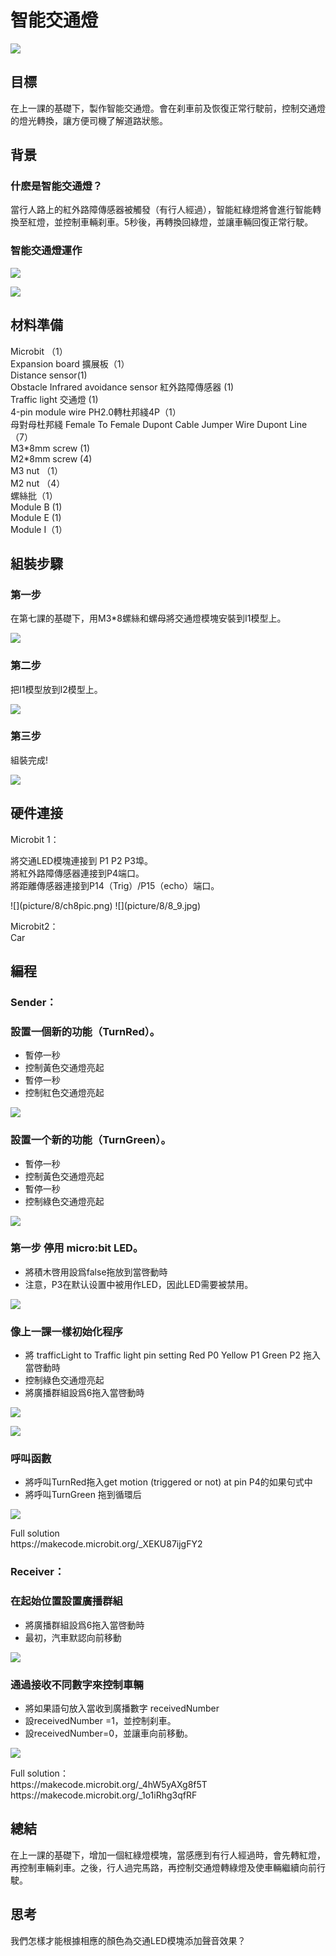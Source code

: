 # 智能交通燈
![](picture/8/8_1.png)

## 目標

<P>
在上一課的基礎下，製作智能交通燈。會在刹車前及恢復正常行駛前，控制交通燈的燈光轉換，讓方便司機了解道路狀態。
<P>

## 背景

### 什麽是智能交通燈？

<P>
當行人路上的紅外路障傳感器被觸發（有行人經過），智能紅綠燈將會進行智能轉換至紅燈，並控制車輛刹車。5秒後，再轉換回綠燈，並讓車輛回復正常行駛。
<P>

### 智能交通燈運作
 

![](picture/8/8_3.png)

![](picture/8/8_5.png)

## 材料準備
<P>
Microbit （1）<BR>
Expansion board 擴展板（1）<BR>
Distance sensor(1)<BR>
Obstacle Infrared avoidance sensor 紅外路障傳感器 (1)<BR>
Traffic light 交通燈 (1)<BR>
4-pin module wire PH2.0轉杜邦綫4P（1）<BR>
母對母杜邦綫 Female To Female Dupont Cable Jumper Wire Dupont Line  （7）<BR>
M3*8mm screw (1)<BR>
M2*8mm screw (4)<BR>
M3 nut （1）<BR>
M2 nut （4）<BR>
螺絲批（1）<BR>
Module B (1)<BR>
Module E (1)<BR>
Module I（1）<BR>
<P>

## 組裝步驟

### 第一步

<P>
在第七課的基礎下，用M3*8螺絲和螺母將交通燈模塊安裝到I1模型上。
<P>
 
![](picture/8/8_6.png)

### 第二步
<P>
把I1模型放到I2模型上。
<P>
 
![](picture/8/8_7.png)

### 第三步
<P>
組裝完成!
<P>
 
![](picture/8/8_8.png)

## 硬件連接
<P>
Microbit 1：
<P>

<P>
將交通LED模塊連接到 P1 P2 P3埠。<BR>
將紅外路障傳感器連接到P4端口。<BR>
將距離傳感器連接到P14（Trig）/P15（echo）端口。<BR>
<P>
![](picture/8/ch8pic.png) 
![](picture/8/8_9.jpg)
<BR>
<P>
Microbit2：<BR>
Car
<P>

## 編程
### Sender：
### 設置一個新的功能（TurnRed）。
+ 暫停一秒
+ 控制黃色交通燈亮起 
+ 暫停一秒
+ 控制紅色交通燈亮起
 

![](picture/8/8_11.png)

### 設置一个新的功能（TurnGreen）。
+ 暫停一秒
+ 控制黃色交通燈亮起 
+ 暫停一秒
+ 控制綠色交通燈亮起
 

![](picture/8/8_13.png)

### 第一步 停用 micro:bit LED。
+ 將積木啓用設爲false拖放到當啓動時
+ 注意，P3在默认设置中被用作LED，因此LED需要被禁用。
 

![](picture/8/8_15.png)


### 像上一課一樣初始化程序
+ 將 trafficLight to Traffic light pin setting Red P0 Yellow P1 Green P2 拖入 當啓動時
+ 控制綠色交通燈亮起
+ 將廣播群組設爲6拖入當啓動時
 

![](picture/8/8_17.png)

![](picture/8/8_19.png)

### 呼叫函數
+ 將呼叫TurnRed拖入get motion (triggered or not) at pin P4的如果句式中
+ 將呼叫TurnGreen 拖到循環后
 

![](picture/8/8_21.png)
<P>
Full solution<BR>
https://makecode.microbit.org/_XEKU87ijgFY2
<P>
 
### Receiver：
### 在起始位置設置廣播群組
+ 將廣播群組設爲6拖入當啓動時
+ 最初，汽車默認向前移動
 

![](picture/8/8_23.png)

### 通過接收不同數字來控制車輛
+ 將如果語句放入當收到廣播數字 receivedNumber 
+ 設receivedNumber =1，並控制刹車。
+ 設receivedNumber=0，並讓車向前移動。


![](picture/8/8_25.png)
<P>
Full solution：<BR>
https://makecode.microbit.org/_4hW5yAXg8f5T<BR>
https://makecode.microbit.org/_1o1iRhg3qfRF
<P>

## 總結

<P>
在上一課的基礎下，增加一個紅綠燈模塊，當感應到有行人經過時，會先轉紅燈，再控制車輛刹車。之後，行人過完馬路，再控制交通燈轉綠燈及使車輛繼續向前行駛。
<P>
 
## 思考

<P>
我們怎樣才能根據相應的顏色為交通LED模塊添加聲音效果？
<P>
